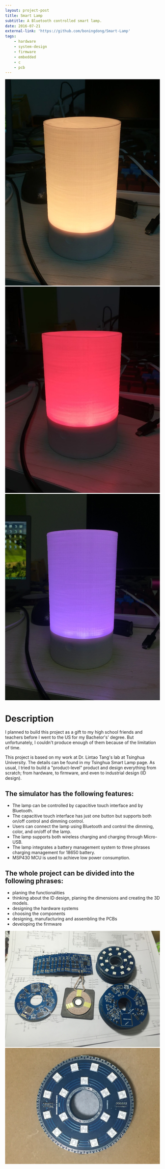 ```yaml
---
layout: project-post
title: Smart Lamp
subtitle: A Bluetooth controlled smart lamp.
date: 2016-07-21
external-link: 'https://github.com/boningdong/Smart-Lamp'
tags:
    - hardware
    - system-design
    - firmware
    - embedded
    - c
    - pcb
---
```


<div class="row justify-content-center">
    <div class="col-lg-4 d-flex">
        <img class="project-photo mx-auto my-2 my-md-4" src="/assets/img/projects/smartlamp_5.jpg">
    </div>
    <div class="col-lg-4 d-flex">
        <img class="project-photo mx-auto my-2 my-md-4" src="/assets/img/projects/smartlamp_3.jpg">
    </div>
    <div class="col-lg-4 d-flex">
        <img class="project-photo mx-auto my-2 my-md-4" src="/assets/img/projects/smartlamp_6.jpg">
    </div>
</div>

# Description
I planned to build this project as a gift to my high school friends and teachers before I went to the US for my Bachelor's' degree. But unfortunately, I couldn't produce enough of them because of the limitation of time.

This project is based on my work at Dr. Lintao Tang's lab at Tsinghua University. The details can be found in my Tsinghua Smart Lamp page.
As usual, I tried to build a "product-level" product and design everything from scratch; from hardware, to firmware, and even to industrial design (ID design).

## The simulator has the following features:
- The lamp can be controlled by capacitive touch interface and by Bluetooth.
- The capacitive touch interface has just one button but supports both on/off control and dimming control.
- Users can connect the lamp using Bluetooth and control the dimming, color, and on/off of the lamp. 
- The lamp supports both wireless charging and charging through Micro-USB.
- The lamp integrates a battery management system to three phrases charging management for 18650 battery.
- MSP430 MCU is used to achieve low power consumption.

## The whole project can be divided into the following phrases:
- planing the functionalities
- thinking about the ID design, planing the dimensions and creating the 3D models.
- designing the hardware systems
- choosing the components
- designing, manufacturing and assembling the  PCBs
- developing the firmware

<div class="row justify-content-center">
    <div class="col-lg-6 d-flex">
        <img class="project-photo mx-auto my-2 my-md-4" src="/assets/img/projects/smartlamp_1.jpg">
    </div>
    <div class="col-lg-6 d-flex">
        <img class="project-photo mx-auto my-2 my-md-4" src="/assets/img/projects/smartlamp_4.jpg">
    </div>
</div>
